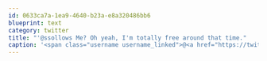 ```yaml
---
id: 0633ca7a-1ea9-4640-b23a-e8a320486bb6
blueprint: text
category: twitter
title: "'@ssollows Me? Oh yeah, I'm totally free around that time."
caption: '<span class="username username_linked">@<a href="https://twitter.com/ssollows" title="Scott Sollows">ssollows</a></span> Me? Oh yeah, I''m totally free around that time.'
---
```


